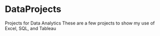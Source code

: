 # DataProjects
Projects for Data Analytics
These are a few projects to show my use of Excel, SQL, and Tableau
